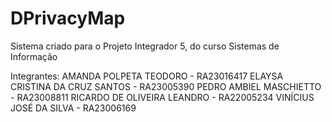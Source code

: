 # DPrivacyMap
Sistema criado para o Projeto Integrador 5, do curso Sistemas de Informação

Integrantes:
AMANDA POLPETA TEODORO - RA23016417
ELAYSA CRISTINA DA CRUZ SANTOS - RA23005390
PEDRO AMBIEL MASCHIETTO - RA23008811
RICARDO DE OLIVEIRA LEANDRO - RA22005234
VINÍCIUS JOSÉ DA SILVA - RA23006169
